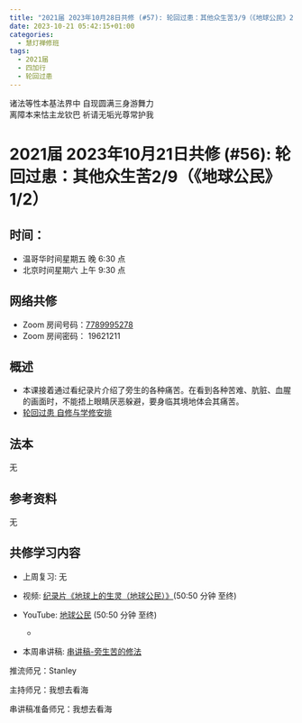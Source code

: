 ```yaml
---
title: "2021届 2023年10月28日共修 (#57): 轮回过患：其他众生苦3/9（《地球公民》2/2"
date: 2023-10-21 05:42:15+01:00
categories:
  - 慧灯禅修班
tags:
  - 2021届
  - 四加行
  - 轮回过患
---
```

<!--StartFragment-->

诸法等性本基法界中 自现圆满三身游舞力\
离障本来怙主龙钦巴 祈请无垢光尊常护我

# 2021届 2023年10月21日共修 (#56): 轮回过患：其他众生苦2/9（《地球公民》1/2）

## 时间：

* 温哥华时间星期五 晚 6:30 点
* 北京时间星期六 上午 9:30 点

## 网络共修

* Zoom 房间号码：[7789995278](https://us02web.zoom.us/j/7789995278?pwd=VjZmbWJFY2k2K0E5RVB2cTNIQmhqUT09)
* Zoom 房间密码： 19621211

## 概述

* 本课接着通过看纪录片介绍了旁生的各种痛苦。在看到各种苦难、肮脏、血腥的画面时，不能捂上眼睛厌恶躲避，要身临其境地体会其痛苦。
* [轮回过患 自修与学修安排](https://fohuifayu.com/index.php/huideng-jiangtang/chanxiuke/zen-03/8654-zen03-lhgh?title=)

## 法本

无

## 参考资料

无

[](https://huidengchanxiu.net/refs/dymxxxx)[](https://www.youtube.com/playlist?list=PL6BjdTsozn_PtMPCiMw6Lx1CIilEX5wIP)

## **共修学习内容**

* 上周复习: [](https://www.huidengvan.com/f/up/%E4%B8%B2%E8%AE%B2%E7%A8%BF-%E7%94%9F%E8%8B%A6%E8%80%81%E8%8B%A6.ppt)[](/f/up/串讲稿-旁生之苦.docx)无
* 视频: [纪录片《地球上的生灵（地球公民）》](https://www.ixigua.com/6852529272234607116?utm_source=sogou_lvideo&utm_medium=sogou_referral&utm_campaign=cooperation)(50:50 分钟 至终)
* YouTube: [地球公民](https://www.youtube.com/watch?v=VkWbVwk4OGI) [](https://www.ixigua.com/6852529272234607116?utm_source=sogou_lvideo&utm_medium=sogou_referral&utm_campaign=cooperation)(50:50 分钟 至终)

  *
* 本周串讲稿: [串讲稿-旁生苦的修法](/f/up/串讲稿-旁生苦的修法.docx)

推流师兄：Stanley

主持师兄：我想去看海

串讲稿准备师兄：我想去看海